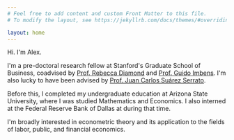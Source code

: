 ```yaml
---
# Feel free to add content and custom Front Matter to this file.
# To modify the layout, see https://jekyllrb.com/docs/themes/#overriding-theme-defaults

layout: home
---
```


Hi. I'm Alex.

I'm a pre-doctoral research fellow at Stanford's Graduate School of Business, coadvised by 
[Prof. Rebecca Diamond](https://www.rebecca-diamond.com/) and
[Prof. Guido Imbens](https://gsb-faculty.stanford.edu/guido-w-imbens/).
I'm also lucky to have been advised by [Prof. Juan Carlos Suárez Serrato](https://www.jcsuarez.com/).

Before this, I completed my undergraduate education at Arizona State University, where I
was studied Mathematics and Economics. I also interned at the Federal Reserve Bank of Dallas
at during that time.

I'm broadly interested in econometric theory and its application to
the fields of labor, public, and financial economics.